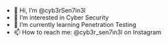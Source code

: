 - 👋 Hi, I’m @cyb3rSen7in3l
- 👀 I’m interested in Cyber Security
- 🌱 I’m currently learning Penetration Testing
- 📫 How to reach me: @cyb3r_sen7in3l on Instagram

<!---
cyb3rSen7in3l/cyb3rSen7in3l is a ✨ special ✨ repository because its `README.md` (this file) appears on your GitHub profile.
You can click the Preview link to take a look at your changes.
--->
